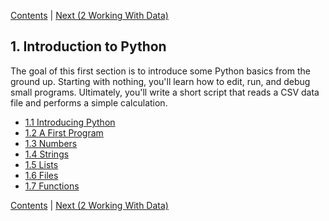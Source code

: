 [Contents](../Contents.md) \| [Next (2 Working With
Data)](../02_Working_with_data/00_Overview.md)

## 1. Introduction to Python

The goal of this first section is to introduce some Python basics from the
ground up.  Starting with nothing, you'll learn how to edit, run, and debug
small programs. Ultimately, you'll write a short script that reads a CSV
data file and performs a simple calculation.

* [1.1 Introducing Python](01_Python.md)
* [1.2 A First Program](02_Hello_world.md)
* [1.3 Numbers](03_Numbers.md)
* [1.4 Strings](04_Strings.md)
* [1.5 Lists](05_Lists.md)
* [1.6 Files](06_Files.md)
* [1.7 Functions](07_Functions.md)

[Contents](../Contents.md) \| [Next (2 Working With
Data)](../02_Working_with_data/00_Overview.md)

